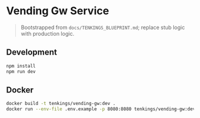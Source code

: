# Vending Gw Service

> Bootstrapped from `docs/TENKINGS_BLUEPRINT.md`; replace stub logic with production logic.

## Development

```bash
npm install
npm run dev
```

## Docker

```bash
docker build -t tenkings/vending-gw:dev .
docker run --env-file .env.example -p 8080:8080 tenkings/vending-gw:dev
```
